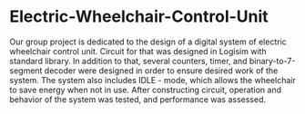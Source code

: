 # Electric-Wheelchair-Control-Unit

Our group project is dedicated to the design of a digital system of electric wheelchair
control unit. Circuit for that was designed in Logisim with standard library. In addition
to that, several counters, timer, and binary-to-7-segment decoder were designed in
order to ensure desired work of the system. The system also includes IDLE - mode,
which allows the wheelchair to save energy when not in use. After constructing
circuit, operation and behavior of the system was tested, and performance was
assessed.
